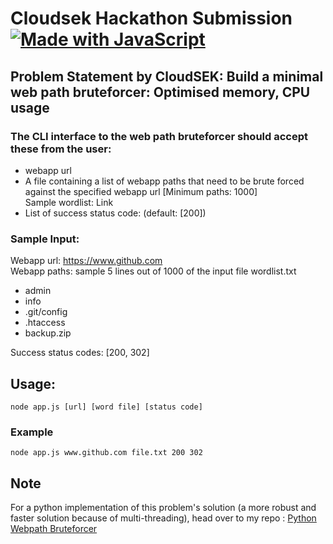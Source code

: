 # Cloudsek Hackathon Submission [![Made with JavaScript](https://img.shields.io/badge/javascript-14.15.1-grey?style=for-the-badge&labelColor=blue&logo=javascript)](https://www.nodejs.org/)

## Problem Statement by CloudSEK: Build a minimal web path bruteforcer: Optimised memory, CPU usage

### The CLI interface to the web path bruteforcer should accept these from the user:
<ul> <li>webapp url</li>
<li>A file containing a list of webapp paths that need to be brute forced against the specified webapp url [Minimum paths: 1000]<br>
Sample wordlist: Link </li>
<li>List of success status code: (default: [200])</li>
</ul>
<h3> Sample Input:</h3>

Webapp url: https://www.github.com<br>
Webapp paths: sample 5 lines out of 1000 of the input file wordlist.txt
<ul><li>admin</li>
<li>info</li>
<li> .git/config</li>
<li> .htaccess </li>
<li>backup.zip
</li></ul>

Success status codes: [200, 302]

## Usage:
```
node app.js [url] [word file] [status code]
```

### Example
```
node app.js www.github.com file.txt 200 302
```

## Note
For a python implementation of this problem's solution (a more robust and faster solution because of multi-threading), head over to my repo :
[Python Webpath Bruteforcer](https://github.com/Nikzy7/cloudsek-hackathon-python-webpath-bruteforcer)

